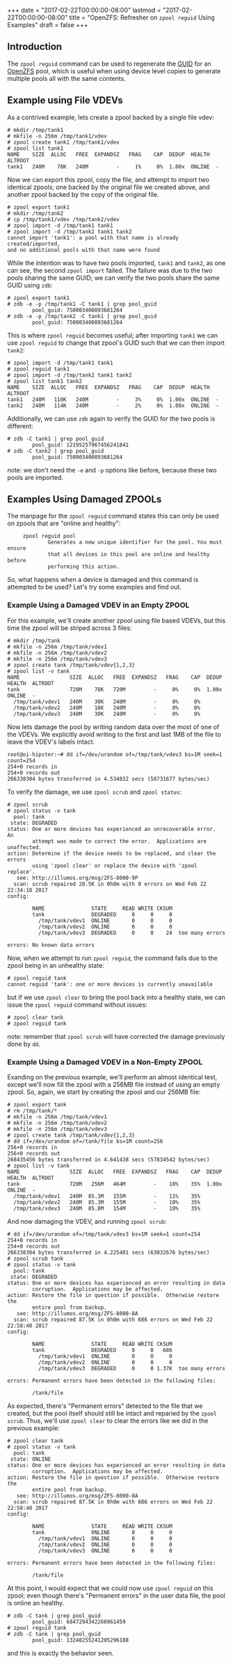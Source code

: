 +++
date = "2017-02-22T00:00:00-08:00"
lastmod = "2017-02-22T00:00:00-08:00"
title = "OpenZFS: Refresher on `zpool reguid` Using Examples"
draft = false
+++

## Introduction

The `zpool reguid` command can be used to regenerate the [GUID][guid]
for an [OpenZFS][openzfs] pool, which is useful when using device level
copies to generate multiple pools all with the same contents.

## Example using File VDEVs

As a contrived example, lets create a zpool backed by a single file
vdev:
```
# mkdir /tmp/tank1
# mkfile -n 256m /tmp/tank1/vdev
# zpool create tank1 /tmp/tank1/vdev
# zpool list tank1
NAME    SIZE  ALLOC   FREE  EXPANDSZ   FRAG    CAP  DEDUP  HEALTH  ALTROOT
tank1   240M    78K   240M         -     1%     0%  1.00x  ONLINE  -
```

Now we can export this zpool, copy the file, and attempt to import two
identical zpools; one backed by the original file we created above, and
another zpool backed by the copy of the original file.
```
# zpool export tank1
# mkdir /tmp/tank2
# cp /tmp/tank1/vdev /tmp/tank2/vdev
# zpool import -d /tmp/tank1 tank1
# zpool import -d /tmp/tank2 tank1 tank2
cannot import 'tank1': a pool with that name is already created/imported,
and no additional pools with that name were found
```

While the intention was to have two pools imported, `tank1` and `tank2`,
as one can see, the second `zpool import` failed. The failure was due
to the two pools sharing the same GUID; we can verify the two pools
share the same GUID using `zdb`:
```
# zpool export tank1
# zdb -e -p /tmp/tank1 -C tank1 | grep pool_guid
        pool_guid: 750003400893681264
# zdb -e -p /tmp/tank2 -C tank1 | grep pool_guid
        pool_guid: 750003400893681264
```

This is where `zpool reguid` becomes useful; after importing `tank1` we
can use `zpool reguid` to change that zpool's GUID such that we can then
import `tank2`:
```
# zpool import -d /tmp/tank1 tank1
# zpool reguid tank1
# zpool import -d /tmp/tank2 tank1 tank2
# zpool list tank1 tank2
NAME    SIZE  ALLOC   FREE  EXPANDSZ   FRAG    CAP  DEDUP  HEALTH  ALTROOT
tank1   240M   110K   240M         -     3%     0%  1.00x  ONLINE  -
tank2   240M   114K   240M         -     2%     0%  1.00x  ONLINE  -
```

Additionally, we can use `zdb` again to verify the GUID for the two
pools is different:
```
# zdb -C tank1 | grep pool_guid
        pool_guid: 12195257967456241841
# zdb -C tank2 | grep pool_guid
        pool_guid: 750003400893681264
```
note: we don't need the `-e` and `-p` options like before, because these
two pools are imported.

## Examples Using Damaged ZPOOLs

The manpage for the `zpool reguid` command states this can only be used
on zpools that are "online and healthy":
```
     zpool reguid pool
             Generates a new unique identifier for the pool. You must ensure
             that all devices in this pool are online and healthy before
             performing this action.
```
So, what happens when a device is damaged and this command is attempted
to be used? Let's try some examples and find out.

### Example Using a Damaged VDEV in an Empty ZPOOL

For this example, we'll create another zpool using file based VDEVs, but
this time the zpool will be striped across 3 files:
```
# mkdir /tmp/tank
# mkfile -n 256m /tmp/tank/vdev1
# mkfile -n 256m /tmp/tank/vdev2
# mkfile -n 256m /tmp/tank/vdev3
# zpool create tank /tmp/tank/vdev{1,2,3}
# zpool list -v tank
NAME                SIZE  ALLOC   FREE  EXPANDSZ   FRAG    CAP  DEDUP  HEALTH  ALTROOT
tank                720M    78K   720M         -     0%     0%  1.00x  ONLINE  -
  /tmp/tank/vdev1   240M    30K   240M         -     0%     0%
  /tmp/tank/vdev2   240M    18K   240M         -     0%     0%
  /tmp/tank/vdev3   240M    30K   240M         -     0%     0%
```

Now lets damage the pool by writing random data over the most of one of
the VDEVs. We explicitly avoid writing to the first and last 1MB of the
file to leave the VDEV's labels intact.
```
root@oi-hipster:~# dd if=/dev/urandom of=/tmp/tank/vdev3 bs=1M seek=1 count=254
254+0 records in
254+0 records out
266338304 bytes transferred in 4.534832 secs (58731677 bytes/sec)
```

To verify the damage, we use `zpool scrub` and `zpool status`:
```
# zpool scrub
# zpool status -v tank
  pool: tank
 state: DEGRADED
status: One or more devices has experienced an unrecoverable error.  An
        attempt was made to correct the error.  Applications are unaffected.
action: Determine if the device needs to be replaced, and clear the errors
        using 'zpool clear' or replace the device with 'zpool replace'.
   see: http://illumos.org/msg/ZFS-8000-9P
  scan: scrub repaired 28.5K in 0h0m with 0 errors on Wed Feb 22 22:34:18 2017
config:

        NAME               STATE     READ WRITE CKSUM
        tank               DEGRADED     0     0     0
          /tmp/tank/vdev1  ONLINE       0     0     0
          /tmp/tank/vdev2  ONLINE       0     0     0
          /tmp/tank/vdev3  DEGRADED     0     0    24  too many errors

errors: No known data errors
```

Now, when we attempt to run `zpool reguid`, the command fails due to the
zpool being in an unhealthy state:
```
# zpool reguid tank
cannot reguid 'tank': one or more devices is currently unavailable
```
but if we use `zpool clear` to bring the pool back into a healthy state,
we can issue the `zpool reguid` command without issues:
```
# zpool clear tank
# zpool reguid tank
```
note: remember that `zpool scrub` will have corrected the damage
previously done by `dd`.

### Example Using a Damaged VDEV in a Non-Empty ZPOOL

Exanding on the previous example, we'll perform an almost identical
test, except we'll now fill the zpool with a 256MB file instead of using
an empty zpool. So, again, we start by creating the zpool and our 256MB
file:
```
# zpool export tank
# rm /tmp/tank/*
# mkfile -n 256m /tmp/tank/vdev1
# mkfile -n 256m /tmp/tank/vdev2
# mkfile -n 256m /tmp/tank/vdev3
# zpool create tank /tmp/tank/vdev{1,2,3}
# dd if=/dev/urandom of=/tank/file bs=1M count=256
256+0 records in
256+0 records out
268435456 bytes transferred in 4.641438 secs (57834542 bytes/sec)
# zpool list -v tank
NAME                SIZE  ALLOC   FREE  EXPANDSZ   FRAG    CAP  DEDUP  HEALTH  ALTROOT
tank                720M   256M   464M         -    10%    35%  1.00x  ONLINE  -
  /tmp/tank/vdev1   240M  85.3M   155M         -    11%    35%
  /tmp/tank/vdev2   240M  85.3M   155M         -    10%    35%
  /tmp/tank/vdev3   240M  85.8M   154M         -    10%    35%
```

And now damaging the VDEV, and running `zpool scrub`:
```
# dd if=/dev/urandom of=/tmp/tank/vdev3 bs=1M seek=1 count=254
254+0 records in
254+0 records out
266338304 bytes transferred in 4.225401 secs (63032676 bytes/sec)
# zpool scrub tank
# zpool status -v tank
  pool: tank
 state: DEGRADED
status: One or more devices has experienced an error resulting in data
        corruption.  Applications may be affected.
action: Restore the file in question if possible.  Otherwise restore the
        entire pool from backup.
   see: http://illumos.org/msg/ZFS-8000-8A
  scan: scrub repaired 87.5K in 0h0m with 686 errors on Wed Feb 22 22:58:40 2017
config:

        NAME               STATE     READ WRITE CKSUM
        tank               DEGRADED     0     0   686
          /tmp/tank/vdev1  ONLINE       0     0     0
          /tmp/tank/vdev2  ONLINE       0     0     0
          /tmp/tank/vdev3  DEGRADED     0     0 1.37K  too many errors

errors: Permanent errors have been detected in the following files:

        /tank/file
```

As expected, there's "Permanent errors" detected to the file that we
created, but the pool itself should still be intact and reparied by the
`zpool scrub`. Thus, we'll use `zpool clear` to clear the errors like we
did in the previous example:
```
# zpool clear tank
# zpool status -v tank
  pool: tank
 state: ONLINE
status: One or more devices has experienced an error resulting in data
        corruption.  Applications may be affected.
action: Restore the file in question if possible.  Otherwise restore the
        entire pool from backup.
   see: http://illumos.org/msg/ZFS-8000-8A
  scan: scrub repaired 87.5K in 0h0m with 686 errors on Wed Feb 22 22:58:40 2017
config:

        NAME               STATE     READ WRITE CKSUM
        tank               ONLINE       0     0     0
          /tmp/tank/vdev1  ONLINE       0     0     0
          /tmp/tank/vdev2  ONLINE       0     0     0
          /tmp/tank/vdev3  ONLINE       0     0     0

errors: Permanent errors have been detected in the following files:

        /tank/file
```

At this point, I would expect that we could now use `zpool reguid`
on this zpool; even though there's "Permanent errors" in the user data
file, the pool is online an healthy.
```
# zdb -C tank | grep pool_guid
        pool_guid: 6847294342266961459
# zpool reguid tank
# zdb -C tank | grep pool_guid
        pool_guid: 13248255241205296188
```
and this is exactly the behavior seen.

[guid]: https://utcc.utoronto.ca/~cks/space/blog/solaris/ZFSGuids
[openzfs]: http://www.open-zfs.org
